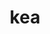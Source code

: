 ---
category: 3-letters
denotation: null
name: kea
reference_link: https://www.etymonline.com/word/kea
root_language: null
root_name: null
title: kea
type: free
word_sums:
- respelling: kea
  sum: 'Kea + '
---
